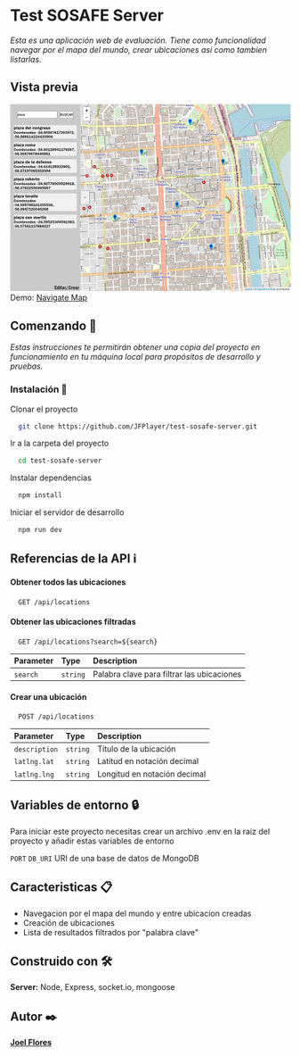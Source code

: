 # Test SOSAFE Server
_Esta es una aplicación web de evaluación. Tiene como funcionalidad navegar por el mapa del mundo, crear ubicaciones asi como tambien listarlas._

## Vista previa 
[![](/preview.jpg)](https://test-sosafe.herokuapp.com/)
Demo: [Navigate Map](https://test-sosafe.herokuapp.com/)

## Comenzando 🚀
_Estas instrucciones te permitirán obtener una copia del proyecto en funcionamiento en tu máquina local para propósitos de desarrollo y pruebas._

### Instalación 🔧

Clonar el proyecto
```bash
  git clone https://github.com/JFPlayer/test-sosafe-server.git
```
Ir a la carpeta del proyecto
```bash
  cd test-sosafe-server
```
Instalar dependencias
```bash
  npm install
```
Iniciar el servidor de desarrollo
```bash
  npm run dev
```

## Referencias de la API :information_source:

#### Obtener todos las ubicaciones
```http
  GET /api/locations
```

#### Obtener las ubicaciones filtradas
```http
  GET /api/locations?search=${search}
```

| Parameter | Type     | Description                |
| :-------- | :------- | :------------------------- |
| `search` | `string` |  Palabra clave para filtrar las ubicaciones |

#### Crear una ubicación
```http
  POST /api/locations
```
| Parameter | Type     | Description                |
| :-------- | :------- | :------------------------- |
| `description` | `string` |  Título de la ubicación |
| `latlng.lat` | `string` |  Latitud en notación decimal |
| `latlng.lng` | `string` |  Longitud en notación decimal |

## Variables de entorno :lock:
Para iniciar este proyecto necesitas crear un archivo .env en la raiz del proyecto y añadir estas variables de entorno

`PORT`
`DB_URI` URI de una base de datos de MongoDB

## Caracteristicas 📋
- Navegacion por el mapa del mundo y entre ubicacion creadas
- Creación de ubicaciones
- Lista de resultados filtrados por "palabra clave"

## Construido con 🛠️
**Server:** Node, Express, socket.io, mongoose

## Autor ✒️
**[Joel Flores](https://www.linkedin.com/in/joel-flores-7801/)**
